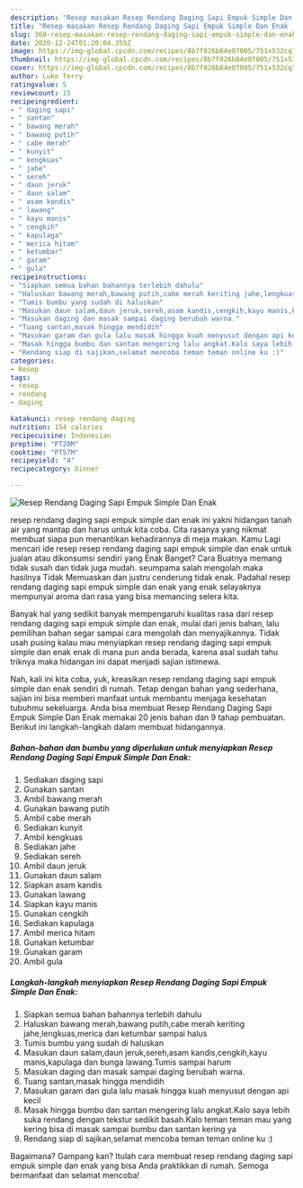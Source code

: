 ```yaml
---
description: "Resep masakan Resep Rendang Daging Sapi Empuk Simple Dan Enak | Cara Membuat Resep Rendang Daging Sapi Empuk Simple Dan Enak Yang Enak dan Simpel"
title: "Resep masakan Resep Rendang Daging Sapi Empuk Simple Dan Enak | Cara Membuat Resep Rendang Daging Sapi Empuk Simple Dan Enak Yang Enak dan Simpel"
slug: 360-resep-masakan-resep-rendang-daging-sapi-empuk-simple-dan-enak-cara-membuat-resep-rendang-daging-sapi-empuk-simple-dan-enak-yang-enak-dan-simpel
date: 2020-12-24T01:20:04.355Z
image: https://img-global.cpcdn.com/recipes/8b7f826b84e07005/751x532cq70/resep-rendang-daging-sapi-empuk-simple-dan-enak-foto-resep-utama.jpg
thumbnail: https://img-global.cpcdn.com/recipes/8b7f826b84e07005/751x532cq70/resep-rendang-daging-sapi-empuk-simple-dan-enak-foto-resep-utama.jpg
cover: https://img-global.cpcdn.com/recipes/8b7f826b84e07005/751x532cq70/resep-rendang-daging-sapi-empuk-simple-dan-enak-foto-resep-utama.jpg
author: Luke Terry
ratingvalue: 5
reviewcount: 15
recipeingredient:
- " daging sapi"
- " santan"
- " bawang merah"
- " bawang putih"
- " cabe merah"
- " kunyit"
- " kengkuas"
- " jahe"
- " sereh"
- " daun jeruk"
- " daun salam"
- " asam kandis"
- " lawang"
- " kayu manis"
- " cengkih"
- " kapulaga"
- " merica hitam"
- " ketumbar"
- " garam"
- " gula"
recipeinstructions:
- "Siapkan semua bahan bahannya terlebih dahulu"
- "Haluskan bawang merah,bawang putih,cabe merah keriting jahe,lengkuas,merica dan ketumbar sampai halus"
- "Tumis bumbu yang sudah di haluskan"
- "Masukan daun salam,daun jeruk,sereh,asam kandis,cengkih,kayu manis,kapulaga dan bunga lawang.Tumis sampai harum"
- "Masukan daging dan masak sampai daging berubah warna."
- "Tuang santan,masak hingga mendidih"
- "Masukan garam dan gula lalu masak hingga kuah menyusut dengan api kecil"
- "Masak hingga bumbu dan santan mengering lalu angkat.Kalo saya lebih suka rendang dengan tekstur sedikit basah.Kalo teman teman mau yang kering bisa di masak sampai bumbu dan santan kering ya"
- "Rendang siap di sajikan,selamat mencoba teman teman online ku :)"
categories:
- Resep
tags:
- resep
- rendang
- daging

katakunci: resep rendang daging 
nutrition: 154 calories
recipecuisine: Indonesian
preptime: "PT20M"
cooktime: "PT57M"
recipeyield: "4"
recipecategory: Dinner

---
```



![Resep Rendang Daging Sapi Empuk Simple Dan Enak](https://img-global.cpcdn.com/recipes/8b7f826b84e07005/751x532cq70/resep-rendang-daging-sapi-empuk-simple-dan-enak-foto-resep-utama.jpg)


resep rendang daging sapi empuk simple dan enak ini yakni hidangan tanah air yang mantap dan harus untuk kita coba. Cita rasanya yang nikmat membuat siapa pun menantikan kehadirannya di meja makan.
Kamu Lagi mencari ide resep resep rendang daging sapi empuk simple dan enak untuk jualan atau dikonsumsi sendiri yang Enak Banget? Cara Buatnya memang tidak susah dan tidak juga mudah. seumpama salah mengolah maka hasilnya Tidak Memuaskan dan justru cenderung tidak enak. Padahal resep rendang daging sapi empuk simple dan enak yang enak selayaknya mempunyai aroma dan rasa yang bisa memancing selera kita.



Banyak hal yang sedikit banyak mempengaruhi kualitas rasa dari resep rendang daging sapi empuk simple dan enak, mulai dari jenis bahan, lalu pemilihan bahan segar sampai cara mengolah dan menyajikannya. Tidak usah pusing kalau mau menyiapkan resep rendang daging sapi empuk simple dan enak enak di mana pun anda berada, karena asal sudah tahu triknya maka hidangan ini dapat menjadi sajian istimewa.


Nah, kali ini kita coba, yuk, kreasikan resep rendang daging sapi empuk simple dan enak sendiri di rumah. Tetap dengan bahan yang sederhana, sajian ini bisa memberi manfaat untuk membantu menjaga kesehatan tubuhmu sekeluarga. Anda bisa membuat Resep Rendang Daging Sapi Empuk Simple Dan Enak memakai 20 jenis bahan dan 9 tahap pembuatan. Berikut ini langkah-langkah dalam membuat hidangannya.

<!--inarticleads1-->

##### Bahan-bahan dan bumbu yang diperlukan untuk menyiapkan Resep Rendang Daging Sapi Empuk Simple Dan Enak:

1. Sediakan  daging sapi
1. Gunakan  santan
1. Ambil  bawang merah
1. Gunakan  bawang putih
1. Ambil  cabe merah
1. Sediakan  kunyit
1. Ambil  kengkuas
1. Sediakan  jahe
1. Sediakan  sereh
1. Ambil  daun jeruk
1. Gunakan  daun salam
1. Siapkan  asam kandis
1. Gunakan  lawang
1. Siapkan  kayu manis
1. Gunakan  cengkih
1. Sediakan  kapulaga
1. Ambil  merica hitam
1. Gunakan  ketumbar
1. Gunakan  garam
1. Ambil  gula




<!--inarticleads2-->

##### Langkah-langkah menyiapkan Resep Rendang Daging Sapi Empuk Simple Dan Enak:

1. Siapkan semua bahan bahannya terlebih dahulu
1. Haluskan bawang merah,bawang putih,cabe merah keriting jahe,lengkuas,merica dan ketumbar sampai halus
1. Tumis bumbu yang sudah di haluskan
1. Masukan daun salam,daun jeruk,sereh,asam kandis,cengkih,kayu manis,kapulaga dan bunga lawang.Tumis sampai harum
1. Masukan daging dan masak sampai daging berubah warna.
1. Tuang santan,masak hingga mendidih
1. Masukan garam dan gula lalu masak hingga kuah menyusut dengan api kecil
1. Masak hingga bumbu dan santan mengering lalu angkat.Kalo saya lebih suka rendang dengan tekstur sedikit basah.Kalo teman teman mau yang kering bisa di masak sampai bumbu dan santan kering ya
1. Rendang siap di sajikan,selamat mencoba teman teman online ku :)




Bagaimana? Gampang kan? Itulah cara membuat resep rendang daging sapi empuk simple dan enak yang bisa Anda praktikkan di rumah. Semoga bermanfaat dan selamat mencoba!
